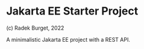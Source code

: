 # Jakarta EE Starter Project

(c) Radek Burget, 2022

A minimalistic Jakarta EE project with a REST API.
